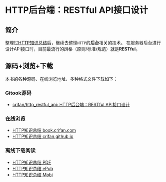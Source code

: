 # HTTP后台端：RESTful API接口设计

## 简介
整理过[HTTP知识总结](http://book.crifan.com/books/http_summary/website)后，继续去整理`HTTP`的**后台**相关的技术。
在服务器后台进行设计API接口时，目前最流行的风格（原则/标准/规范）就是**RESTful**。

## 源码+浏览+下载
本书的各种源码、在线浏览地址、多种格式文件下载如下：

### Gitook源码
* [crifan/http\_restful\_api: HTTP后台端：RESTful API接口设计](https://github.com/crifan/http_restful_api)

### 在线浏览
* [HTTP知识总结 book.crifan.com](http://book.crifan.com/books/http_restful_api/website)
* [HTTP知识总结 crifan.github.io](https://crifan.github.io/http_restful_api/website)

### 离线下载阅读
* [HTTP知识总结 PDF](http://book.crifan.com/books/http_restful_api/pdf/http_restful_api.pdf)
* [HTTP知识总结 ePub](http://book.crifan.com/books/http_restful_api/epub/http_restful_api.epub)
* [HTTP知识总结 Mobi](http://book.crifan.com/books/http_restful_api/mobi/http_restful_api.mobi)
